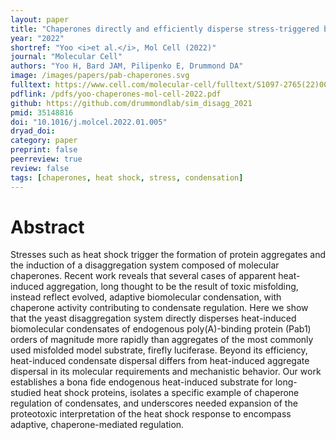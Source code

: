 ```yaml
---
layout: paper
title: "Chaperones directly and efficiently disperse stress-triggered biomolecular condensates"
year: "2022"
shortref: "Yoo <i>et al.</i>, Mol Cell (2022)"
journal: "Molecular Cell"
authors: "Yoo H, Bard JAM, Pilipenko E, Drummond DA"
image: /images/papers/pab-chaperones.svg
fulltext: https://www.cell.com/molecular-cell/fulltext/S1097-2765(22)00005-3
pdflink: /pdfs/yoo-chaperones-mol-cell-2022.pdf
github: https://github.com/drummondlab/sim_disagg_2021
pmid: 35148816
doi: "10.1016/j.molcel.2022.01.005"
dryad_doi: 
category: paper
preprint: false
peerreview: true
review: false
tags: [chaperones, heat shock, stress, condensation]
---
```


# Abstract 

Stresses such as heat shock trigger the formation of protein aggregates and the induction of a disaggregation
system composed of molecular chaperones. Recent work reveals that several cases of apparent heat-
induced aggregation, long thought to be the result of toxic misfolding, instead reflect evolved, adaptive biomolecular condensation, with chaperone activity contributing to condensate regulation. Here we show that
the yeast disaggregation system directly disperses heat-induced biomolecular condensates of endogenous
poly(A)-binding protein (Pab1) orders of magnitude more rapidly than aggregates of the most commonly used
misfolded model substrate, firefly luciferase. Beyond its efficiency, heat-induced condensate dispersal differs from heat-induced aggregate dispersal in its molecular requirements and mechanistic behavior. Our
work establishes a bona fide endogenous heat-induced substrate for long-studied heat shock proteins, isolates a specific example of chaperone regulation of condensates, and underscores needed expansion of the
proteotoxic interpretation of the heat shock response to encompass adaptive, chaperone-mediated regulation.
